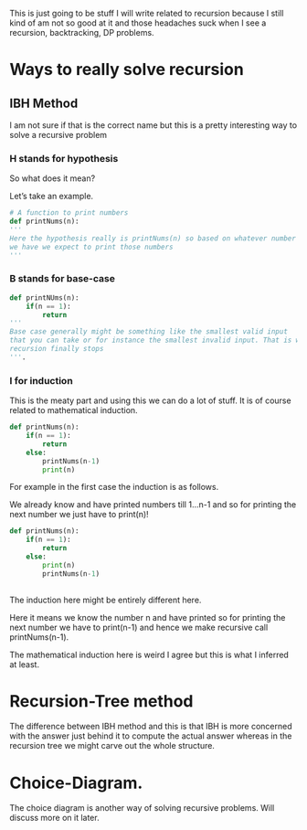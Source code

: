 This is just going to be stuff I will write related to recursion because I still kind of am not so good at it and those headaches suck when I see a recursion, backtracking, DP problems.

# Ways to really solve recursion

## IBH Method

I am not sure if that is the correct name but this is a pretty interesting way to solve a recursive problem

### H stands for hypothesis

So what does it mean?

Let’s take an example.

```python
# A function to print numbers
def printNums(n):
'''
Here the hypothesis really is printNums(n) so based on whatever number 
we have we expect to print those numbers
'''
```

### B stands for base-case

```python
def printNUms(n):
	if(n == 1):
		return
'''
Base case generally might be something like the smallest valid input 
that you can take or for instance the smallest invalid input. That is where your
recursion finally stops
'''. 
```

### I for induction

This is the meaty part and using this we can do a lot of stuff. It is of course related to mathematical induction.

```python
def printNums(n):
	if(n == 1):
		return
	else:
		printNums(n-1)
		print(n)
```

For example in the first case the induction is as follows.

We already know and have printed numbers till 1...n-1 and so for printing the next number we just have to print(n)!

```python
def printNums(n):
	if(n == 1):
		return
	else:
		print(n)
		printNums(n-1)
		
```

The induction here might be entirely different here.

Here it means we know the number n and have printed so for printing the next number we have to print(n-1) and hence we make recursive call printNums(n-1).

The mathematical induction here is weird I agree but this is what I inferred at least. 

# Recursion-Tree method

The difference between IBH method and this is that IBH is more concerned with the answer just behind it to compute the actual answer whereas in the recursion tree we might carve out the whole structure.

# Choice-Diagram.

The choice diagram is another way of solving recursive problems. Will discuss more on it later.